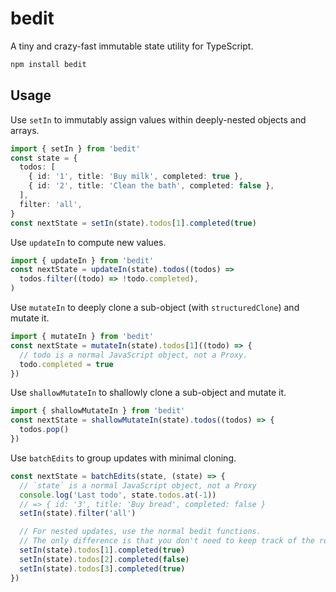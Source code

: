 # bedit

A tiny and crazy-fast immutable state utility for TypeScript.

```sh
npm install bedit
```

## Usage

Use `setIn` to immutably assign values within deeply-nested objects and arrays.

```ts
import { setIn } from 'bedit'
const state = {
  todos: [
    { id: '1', title: 'Buy milk', completed: true },
    { id: '2', title: 'Clean the bath', completed: false },
  ],
  filter: 'all',
}
const nextState = setIn(state).todos[1].completed(true)
```

Use `updateIn` to compute new values.

```ts
import { updateIn } from 'bedit'
const nextState = updateIn(state).todos((todos) =>
  todos.filter((todo) => !todo.completed),
)
```

Use `mutateIn` to deeply clone a sub-object (with `structuredClone`) and mutate it.

```ts
import { mutateIn } from 'bedit'
const nextState = mutateIn(state).todos[1]((todo) => {
  // todo is a normal JavaScript object, not a Proxy.
  todo.completed = true
})
```

Use `shallowMutateIn` to shallowly clone a sub-object and mutate it.

```ts
import { shallowMutateIn } from 'bedit'
const nextState = shallowMutateIn(state).todos((todos) => {
  todos.pop()
})
```

Use `batchEdits` to group updates with minimal cloning.

```ts
const nextState = batchEdits(state, (state) => {
  // `state` is a normal JavaScript object, not a Proxy
  console.log('Last todo', state.todos.at(-1))
  // => { id: '3', title: 'Buy bread', completed: false }
  setIn(state).filter('all')

  // For nested updates, use the normal bedit functions.
  // The only difference is that you don't need to keep track of the return values.
  setIn(state).todos[1].completed(true)
  setIn(state).todos[2].completed(false)
  setIn(state).todos[3].completed(true)
})
```
